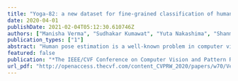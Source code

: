 ```yaml
---
title: "Yoga-82: a new dataset for fine-grained classification of human poses"
date: 2020-04-01
publishDate: 2021-02-04T05:12:30.610746Z
authors: ["Manisha Verma", "Sudhakar Kumawat", "Yuta Nakashima", "Shanmuganathan Raman"]
publication_types: ["1"]
abstract: "Human pose estimation is a well-known problem in computer vision to locate joint positions. Existing datasets for the learning of poses are observed to be not challenging enough in terms of pose diversity, object occlusion, and viewpoints. This makes the pose annotation process relatively simple and restricts the application of the models that have been trained on them. To handle more variety in human poses, we propose the concept of fine-grained hierarchical pose classification, in which we formulate the pose estimation as a classification task, and propose a dataset, Yoga-82, for large-scale yoga pose recognition with 82 classes. Yoga-82 consists of complex poses where fine annotations may not be possible. To resolve this, we provide hierarchical labels for yoga poses based on the body configuration of the pose. The dataset contains a three-level hierarchy including body positions, variations in body positions, and the actual pose names. We present the classification accuracy of the state-of-the-art convolutional neural network architectures on Yoga-82. We also present several hierarchical variants of DenseNet in order to utilize the hierarchical labels."
featured: false
publication: "*The IEEE/CVF Conference on Computer Vision and Pattern Recognition (CVPR) Workshops*"
url_pdf: "http://openaccess.thecvf.com/content_CVPRW_2020/papers/w70/Verma_Yoga-82_A_New_Dataset_for_Fine-Grained_Classification_of_Human_Poses_CVPRW_2020_paper.pdf"
---
```


